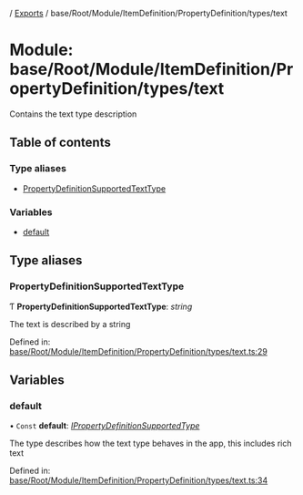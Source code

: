[](../README.md) / [Exports](../modules.md) / base/Root/Module/ItemDefinition/PropertyDefinition/types/text

# Module: base/Root/Module/ItemDefinition/PropertyDefinition/types/text

Contains the text type description

## Table of contents

### Type aliases

- [PropertyDefinitionSupportedTextType](base_root_module_itemdefinition_propertydefinition_types_text.md#propertydefinitionsupportedtexttype)

### Variables

- [default](base_root_module_itemdefinition_propertydefinition_types_text.md#default)

## Type aliases

### PropertyDefinitionSupportedTextType

Ƭ **PropertyDefinitionSupportedTextType**: *string*

The text is described by a string

Defined in: [base/Root/Module/ItemDefinition/PropertyDefinition/types/text.ts:29](https://github.com/onzag/itemize/blob/5fcde7cf/base/Root/Module/ItemDefinition/PropertyDefinition/types/text.ts#L29)

## Variables

### default

• `Const` **default**: [*IPropertyDefinitionSupportedType*](../interfaces/base_root_module_itemdefinition_propertydefinition_types.ipropertydefinitionsupportedtype.md)

The type describes how the text type behaves in the app, this includes rich text

Defined in: [base/Root/Module/ItemDefinition/PropertyDefinition/types/text.ts:34](https://github.com/onzag/itemize/blob/5fcde7cf/base/Root/Module/ItemDefinition/PropertyDefinition/types/text.ts#L34)
